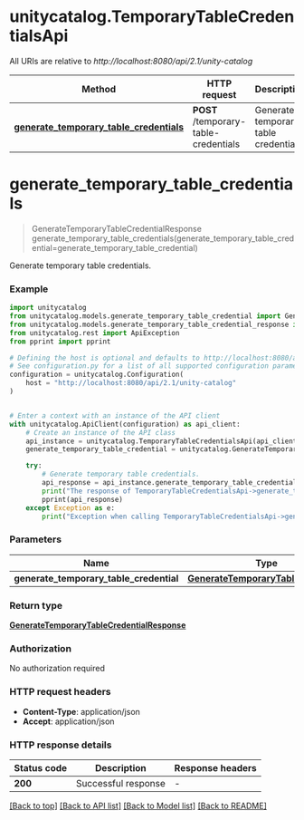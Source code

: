 # unitycatalog.TemporaryTableCredentialsApi

All URIs are relative to *http://localhost:8080/api/2.1/unity-catalog*

Method | HTTP request | Description
------------- | ------------- | -------------
[**generate_temporary_table_credentials**](TemporaryTableCredentialsApi.md#generate_temporary_table_credentials) | **POST** /temporary-table-credentials | Generate temporary table credentials.


# **generate_temporary_table_credentials**
> GenerateTemporaryTableCredentialResponse generate_temporary_table_credentials(generate_temporary_table_credential=generate_temporary_table_credential)

Generate temporary table credentials.

### Example


```python
import unitycatalog
from unitycatalog.models.generate_temporary_table_credential import GenerateTemporaryTableCredential
from unitycatalog.models.generate_temporary_table_credential_response import GenerateTemporaryTableCredentialResponse
from unitycatalog.rest import ApiException
from pprint import pprint

# Defining the host is optional and defaults to http://localhost:8080/api/2.1/unity-catalog
# See configuration.py for a list of all supported configuration parameters.
configuration = unitycatalog.Configuration(
    host = "http://localhost:8080/api/2.1/unity-catalog"
)


# Enter a context with an instance of the API client
with unitycatalog.ApiClient(configuration) as api_client:
    # Create an instance of the API class
    api_instance = unitycatalog.TemporaryTableCredentialsApi(api_client)
    generate_temporary_table_credential = unitycatalog.GenerateTemporaryTableCredential() # GenerateTemporaryTableCredential |  (optional)

    try:
        # Generate temporary table credentials.
        api_response = api_instance.generate_temporary_table_credentials(generate_temporary_table_credential=generate_temporary_table_credential)
        print("The response of TemporaryTableCredentialsApi->generate_temporary_table_credentials:\n")
        pprint(api_response)
    except Exception as e:
        print("Exception when calling TemporaryTableCredentialsApi->generate_temporary_table_credentials: %s\n" % e)
```



### Parameters


Name | Type | Description  | Notes
------------- | ------------- | ------------- | -------------
 **generate_temporary_table_credential** | [**GenerateTemporaryTableCredential**](GenerateTemporaryTableCredential.md)|  | [optional] 

### Return type

[**GenerateTemporaryTableCredentialResponse**](GenerateTemporaryTableCredentialResponse.md)

### Authorization

No authorization required

### HTTP request headers

 - **Content-Type**: application/json
 - **Accept**: application/json

### HTTP response details

| Status code | Description | Response headers |
|-------------|-------------|------------------|
**200** | Successful response |  -  |

[[Back to top]](#) [[Back to API list]](../README.md#documentation-for-api-endpoints) [[Back to Model list]](../README.md#documentation-for-models) [[Back to README]](../README.md)

